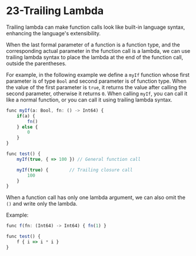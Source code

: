# 23-Trailing Lambda

Trailing lambda can make function calls look like built-in language syntax, enhancing the language's extensibility.

When the last formal parameter of a function is a function type, and the corresponding actual parameter in the function call is a lambda, we can use trailing lambda syntax to place the lambda at the end of the function call, outside the parentheses.

For example, in the following example we define a `myIf` function whose first parameter is of type `Bool` and second parameter is of function type. When the value of the first parameter is `true`, it returns the value after calling the second parameter, otherwise it returns `0`. When calling `myIf`, you can call it like a normal function, or you can call it using trailing lambda syntax.

```javascript
func myIf(a: Bool, fn: () -> Int64) {
    if(a) {
        fn()
    } else {
        0
    }
}

func test() {
    myIf(true, { => 100 }) // General function call

    myIf(true) {        // Trailing closure call
        100
    }
}
```

When a function call has only one lambda argument, we can also omit the `()` and write only the lambda.

Example:

```javascript
func f(fn: (Int64) -> Int64) { fn(1) }

func test() {
    f { i => i * i }
}
```